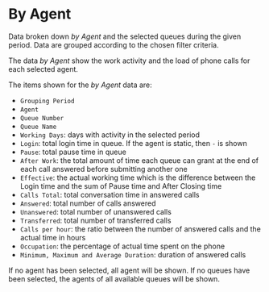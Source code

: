 # By Agent

Data broken down *by Agent* and the selected queues during 
the given period.
Data are grouped according to the chosen filter criteria.

The data *by Agent* show the work activity and the load of
phone calls for each selected agent.

The items shown for the *by Agent* data are:

- `Grouping Period`
- `Agent`
- `Queue Number`
- `Queue Name`
- `Working Days`: days with activity in the selected period
- `Login`: total login time in queue. If the agent is static, then `-` is shown
- `Pause`: total pause time in queue
- `After Work`: the total amount of time each queue can grant
at the end of each call answered before submitting another one
- `Effective`: the actual working time which is the difference between the
Login time and the sum of Pause time and After Closing time
- `Calls Total`: total conversation time in answered calls
- `Answered`: total number of calls answered
- `Unanswered`: total number of unanswered calls
- `Transferred`: total number of transferred calls
- `Calls per hour`: the ratio between the number of answered calls and the
actual time in hours
- `Occupation`: the percentage of actual time spent on the phone
- `Minimum, Maximum and Average Duration`: duration of answered calls

If no agent has been selected, all agent will be shown.
If no queues have been selected, the agents of all available queues will be 
shown.
